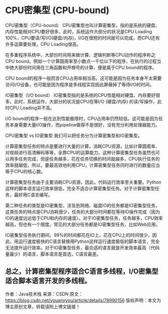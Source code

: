 # CPU密集型 (CPU-bound)
CPU密集型（CPU-bound）
CPU密集型也叫计算密集型，指的是系统的硬盘、内存性能相对CPU要好很多，此时，系统运作大部分的状况是CPU Loading 100%，CPU要读/写I/O(硬盘/内存)，I/O在很短的时间就可以完成，而CPU还有许多运算要处理，CPU Loading很高。

在多重程序系统中，大部份时间用来做计算、逻辑判断等CPU动作的程序称之CPU bound。例如一个计算圆周率至小数点一千位以下的程序，在执行的过程当中绝大部份时间用在三角函数和开根号的计算，便是属于CPU bound的程序。

CPU bound的程序一般而言CPU占用率相当高。这可能是因为任务本身不太需要访问I/O设备，也可能是因为程序是多线程实现因此屏蔽掉了等待I/O的时间。

IO密集型（I/O bound）
IO密集型指的是系统的CPU性能相对硬盘、内存要好很多，此时，系统运作，大部分的状况是CPU在等I/O (硬盘/内存) 的读/写操作，此时CPU Loading并不高。

I/O bound的程序一般在达到性能极限时，CPU占用率仍然较低。这可能是因为任务本身需要大量I/O操作，而pipeline做得不是很好，没有充分利用处理器能力。

CPU密集型 vs IO密集型
我们可以把任务分为计算密集型和IO密集型。

计算密集型任务的特点是要进行大量的计算，消耗CPU资源，比如计算圆周率、对视频进行高清解码等等，全靠CPU的运算能力。这种计算密集型任务虽然也可以用多任务完成，但是任务越多，花在任务切换的时间就越多，CPU执行任务的效率就越低，所以，要最高效地利用CPU，计算密集型任务同时进行的数量应当等于CPU的核心数。

计算密集型任务由于主要消耗CPU资源，因此，代码运行效率至关重要。Python这样的脚本语言运行效率很低，完全不适合计算密集型任务。对于计算密集型任务，最好用C语言编写。

第二种任务的类型是IO密集型，涉及到网络、磁盘IO的任务都是IO密集型任务，这类任务的特点是CPU消耗很少，任务的大部分时间都在等待IO操作完成（因为IO的速度远远低于CPU和内存的速度）。对于IO密集型任务，任务越多，CPU效率越高，但也有一个限度。常见的大部分任务都是IO密集型任务，比如Web应用。

IO密集型任务执行期间，99%的时间都花在IO上，花在CPU上的时间很少，因此，用运行速度极快的C语言替换用Python这样运行速度极低的脚本语言，完全无法提升运行效率。对于IO密集型任务，最合适的语言就是开发效率最高（代码量最少）的语言，脚本语言是首选，C语言最差。

总之，计算密集型程序适合C语言多线程，I/O密集型适合脚本语言开发的多线程。
--------------------- 
作者：Java技术栈 
来源：CSDN 
原文：https://blog.csdn.net/youanyyou/article/details/78990156 
版权声明：本文为博主原创文章，转载请附上博文链接！